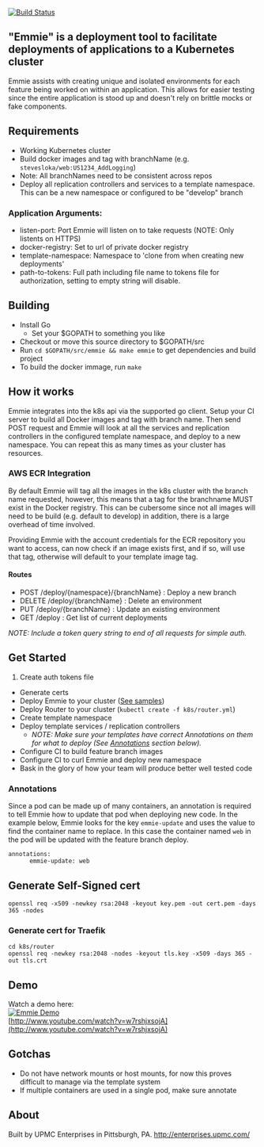 [![Build Status](https://travis-ci.org/upmc-enterprises/emmie.svg?branch=addCI)](https://travis-ci.org/upmc-enterprises/emmie)

## "Emmie" is a deployment tool to facilitate deployments of applications to a Kubernetes cluster
Emmie assists with creating unique and isolated environments for each feature being worked on within an application. This allows for easier testing since the entire application is stood up and doesn't rely on brittle mocks or fake components.

## Requirements
* Working Kubernetes cluster
* Build docker images and tag with branchName (e.g. `stevesloka/web:US1234_AddLogging`)
 * Note: All branchNames need to be consistent across repos
* Deploy all replication controllers and services to a template namespace. This can be a new namespace or configured to be "develop" branch

### Application Arguments:
* listen-port: Port Emmie will listen on to take requests (NOTE: Only listents on HTTPS)
* docker-registry: Set to url of private docker registry
* template-namespace: Namespace to 'clone from when creating new deployments'
* path-to-tokens: Full path including file name to tokens file for authorization, setting to empty string will disable.

## Building

* Install Go
  * Set your $GOPATH to something you like
* Checkout or move this source directory to $GOPATH/src
* Run `cd $GOPATH/src/emmie && make emmie` to get dependencies and build project
* To build the docker immage, run `make`

## How it works
Emmie integrates into the k8s api via the supported go client. Setup your CI server to build all Docker images and tag with branch name. Then send POST request and Emmie will look at all the services and replication controllers in the configured template namespace, and deploy to a new namespace. You can repeat this as many times as your cluster has resources.

### AWS ECR Integration
By default Emmie will tag all the images in the k8s cluster with the branch name requested, however, this means that a tag for the branchname MUST exist in the Docker registry. This can be cubersome since not all images will need to be build (e.g. default to develop) in addition, there is a large overhead of time involved. 

Providing Emmie with the account credentials for the ECR repository you want to access, can now check if an image exists first, and if so, will use that tag, otherwise will default to your template image tag. 

#### Routes
* POST /deploy/{namespace}/{branchName} : Deploy a new branch
* DELETE /deploy/{branchName} : Delete an environment
* PUT /deploy/{branchName} : Update an existing environment
* GET /deploy : Get list of current deployments

_NOTE: Include a token query string to end of all requests for simple auth._

## Get Started
1. Create auth tokens file
* Generate certs
* Deploy Emmie to your cluster ([See samples](k8s))
* Deploy Router to your cluster (`kubectl create -f k8s/router.yml`)
* Create template namespace
* Deploy template services / replication controllers
  * _NOTE: Make sure your templates have correct Annotations on them for what to deploy (See [Annotations](#annotations) section below)._
* Configure CI to build feature branch images
* Configure CI to curl Emmie and deploy new namespace
* Bask in the glory of how your team will produce better well tested code

### Annotations

Since a pod can be made up of many containers, an annotation is required to tell Emmie how to update that pod when deploying new code. In the example below, Emmie looks for the key `emmie-update` and uses the value to find the container name to replace. In this case the container named `web` in the pod will be updated with the feature branch deploy.

```
annotations:
      emmie-update: web
```


## Generate Self-Signed cert
`openssl req -x509 -newkey rsa:2048 -keyout key.pem -out cert.pem -days 365 -nodes`

### Generate cert for Traefik

```
cd k8s/router
openssl req -newkey rsa:2048 -nodes -keyout tls.key -x509 -days 365 -out tls.crt
```

## Demo
Watch a demo here:<br>
[![Emmie Demo](http://img.youtube.com/vi/w7rshjxsojA/0.jpg)](http://www.youtube.com/watch?v=w7rshjxsojA)<br>
[http://www.youtube.com/watch?v=w7rshjxsojA](http://www.youtube.com/watch?v=w7rshjxsojA)

## Gotchas
* Do not have network mounts or host mounts, for now this proves difficult to manage via the template system
* If multiple containers are used in a single pod, make sure annotate

## About
Built by UPMC Enterprises in Pittsburgh, PA.
http://enterprises.upmc.com/
